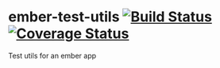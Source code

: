 ember-test-utils [![Build Status](https://travis-ci.org/AdityaHegde/ember-test-utils.svg)](https://travis-ci.org/AdityaHegde/ember-test-utils) [![Coverage Status](https://coveralls.io/repos/AdityaHegde/ember-test-utils/badge.svg)](https://coveralls.io/r/AdityaHegde/ember-test-utils)
===========

Test utils for an ember app
